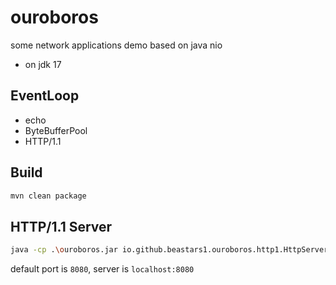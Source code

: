 # ouroboros
some network applications demo based on java nio

- on jdk 17

## EventLoop
- echo
- ByteBufferPool
- HTTP/1.1

## Build
```bash
mvn clean package
```

## HTTP/1.1 Server
```bash
java -cp .\ouroboros.jar io.github.beastars1.ouroboros.http1.HttpServer
```
default port is `8080`, server is `localhost:8080`

